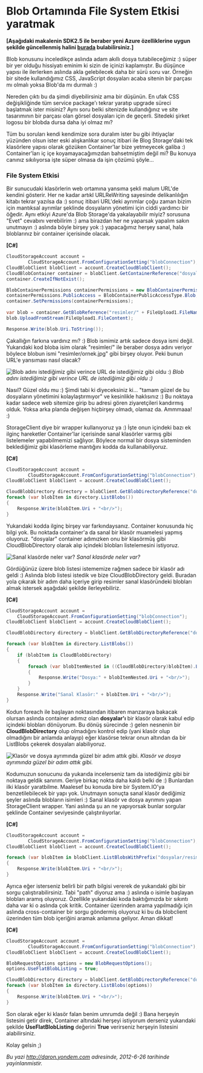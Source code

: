 # Blob Ortamında File System Etkisi yaratmak 

**[Aşağıdaki makalenin SDK2.5 ile beraber yeni Azure özelliklerine uygun
şekilde güncellenmiş halini
[burada](http://daron.yondem.com/software/post/Blob_Ortaminda_File_System_Etkisi_yaratmak_SDK2_5)
bulabilirsiniz.]**

Blob konusunu inceledikçe aslında adam akıllı dosya tutabileceğimiz :)
süper bir yer olduğu hissiyatı eminim ki sizin de içinizi kaplamıştır.
Bu düşünce yapısı ile ilerlerken aslında akla gelebilecek daha bir sürü
soru var. Örneğin bir sitede kullandığımız CSS, JavaScript dosyaları
acaba sitenin bir parçası mı olmalı yoksa Blob'da mı durmalı :)

Nereden çıktı bu da şimdi diyebilirsiniz ama bir düşünün. En ufak CSS
değişikliğinde tüm service package'ı tekrar yaratıp upgrade süreci
başlatmak ister misiniz? Aynı soru belki sitenizde kullandığınız ve site
tasarımının bir parçası olan görsel dosyaları için de geçerli. Sitedeki
şirket logosu bir blobda dursa daha iyi olmaz mı?

Tüm bu soruları kendi kendimize sora duralım ister bu gibi ihtiyaçlar
yüzünden olsun ister eski alışkanlıkar sonuç itibari ile Blog
Storage'daki tek klasörlere yapısı olarak gözüken Container'lar bize
yetmeyecek galiba :) Container'ları iç içe koyamayacağımızdan
bahsetmiştim değil mi? Bu konuya canınız sıkılıyorsa işte süper olmasa
da işin çözümü şöyle...

### File System Etkisi  

Bir sunucudaki klasörlerin web ortamına yansıma şekli malum URL'de
kendini gösterir. Her ne kadar artıkl URLReWriting sayesinde
delikanlılığın kitabı tekrar yazılsa da :) sonuç itibari URL'deki
ayrımlar çoğu zaman bizim için mantıksal ayrımlar şeklinde dosyaların
yönetimi için ciddi yardımcı bir öğedir. Aynı etkiyi Azure'da Blob
Storage'da yakalayabilir miyiz? sorusuna "Evet" cevabını verebilirim :)
ama birazdan her ne yaparsak yapalım sakın unutmayın :) aslında böyle
birşey yok :) yapacağımız herşey sanal, hala bloblarınız bir container
içerisinde olacak.

**[C\#]**
```cs
CloudStorageAccount account = 
        CloudStorageAccount.FromConfigurationSetting("blobConnection");
CloudBlobClient blobClient = account.CreateCloudBlobClient();
CloudBlobContainer container = blobClient.GetContainerReference("dosyalar");
container.CreateIfNotExist();

BlobContainerPermissions containerPermissions = new BlobContainerPermissions();
containerPermissions.PublicAccess = BlobContainerPublicAccessType.Blob;
container.SetPermissions(containerPermissions);
            
var blob = container.GetBlobReference("resimler/" + FileUpload1.FileName);
blob.UploadFromStream(FileUpload1.FileContent);

Response.Write(blob.Uri.ToString());
```

Çakallığın farkına vardınız mı? :) Blob ismimiz artık sadece dosya ismi
değil. Yukarıdaki kod bloba isim olarak "resimler/" ile beraber dosya
adını veriyor böylece blobun ismi "resimler/ornek.jpg" gibi birşey
oluyor. Peki bunun URL'e yansıması nasıl olacak?

![Blob adını istediğimiz gibi verince URL de istediğimiz gibi oldu
:)](media/Blob_Ortaminda_File_System_Etkisi_yaratmak/blob_cakalliklari.png)
*Blob adını istediğimiz gibi verince URL de istediğimiz gibi oldu :)*

Nasıl? Güzel oldu mu :) Şimdi tabi ki diyeceksiniz ki... "tamam güzel de
bu dosyaların yönetimini kolaylaştırmıyor" ve kesinlikle haklısınız :)
Bu noktaya kadar sadece web sitemize girip bu adresi gören ziyaretçileri
kandırmış olduk. Yoksa arka planda değişen hiçbirşey olmadı, olamaz da.
Ammmaaa! :)

StorageClient diye bir wrapper kullanıyoruz ya :) İşte onun içindeki
bazı ek ilginç hareketler Container'lar içerisinde sanal klasörler
varmış gibi listelemeler yapabilmemizi sağlıyor. Böylece normal bir
dosya sisteminden beklediğimiz gibi klasörleme mantığını kodda da
kullanabiliyoruz.

**[C\#]**

```cs
CloudStorageAccount account = 
        CloudStorageAccount.FromConfigurationSetting("blobConnection");
CloudBlobClient blobClient = account.CreateCloudBlobClient();

CloudBlobDirectory directory = blobClient.GetBlobDirectoryReference("dosyalar");
foreach (var blobItem in directory.ListBlobs())
{
    Response.Write(blobItem.Uri + "<br/>");
} 
```

Yukarıdaki kodda ilginç birşey var farkındaysanız. Container konusunda
hiç bilgi yok. Bu noktada container'a da sanal bir klasör muamelesi
yapmış oluyoruz. "dosyalar" container adımızken onu bir klasörmüş gibi
CloudBlobDirectory olarak alıp içindeki blobları listelemesini
istiyoruz.

![Sanal klasörde neler
var?](media/Blob_Ortaminda_File_System_Etkisi_yaratmak/blob_cakalliklari2.png)
*Sanal klasörde neler var?*

Gördüğünüz üzere blob listesi istememize rağmen sadece bir klasör adı
geldi :) Aslında blob listesi istedik ve bize CloudBlobDirectory geldi.
Buradan yola çıkarak bir adım daha içeriye girip resimler sanal
klasöründeki blobları almak istersek aşağıdaki şekilde ilerleyebiliriz.

**[C\#]**

```cs
CloudStorageAccount account = 
    CloudStorageAccount.FromConfigurationSetting("blobConnection");
CloudBlobClient blobClient = account.CreateCloudBlobClient();

CloudBlobDirectory directory = blobClient.GetBlobDirectoryReference("dosyalar");

foreach (var blobItem in directory.ListBlobs())
{
    if (blobItem is CloudBlobDirectory)
    {
        foreach (var blobItemNested in ((CloudBlobDirectory)blobItem).ListBlobs())
        {
            Response.Write("Dosya:" + blobItemNested.Uri + "<br/>");
        }
    }
    Response.Write("Sanal Klasör:" + blobItem.Uri + "<br/>");
} 
```

Kodun foreach ile başlayan noktasından itibaren manzaraya bakacak
olursan aslında container adımız olan **dosyalar'ı** bir klasör olarak
kabul edip içindeki blobları dönüyorum. Bu dönüş sürecinde :) gelen
nesnenin bir **CloudBlobDirectory** olup olmadığını kontrol edip (yani
klasör olup olmadığını bir anlamda anlayıp) eğer klasörse tekrar onun
altından da bir ListBlobs çekerek dosyaları alabiliyoruz.

![Klasör ve dosya ayrımında güzel bir adım attık
gibi.](media/Blob_Ortaminda_File_System_Etkisi_yaratmak/blob_cakalliklari3.png)
*Klasör ve dosya ayrımında güzel bir adım attık gibi.*

Kodumuzun sonucunu da yukarıda incelerseniz tam da istediğimiz gibi bir
noktaya geldik sanırım. Geriye birkaç nokta daha kaldı belki de :)
Bunlardan ilki klasör yaratbilme. Maalesef bu konuda bire bir
System.IO'ya benzetilebilecek bir yapı yok. Unutmayın sonuçta sanal
klasör dediğimiz şeyler aslında blobların isimleri :) Sanal klasör ve
dosya ayrımını yapan StorageClient wrapper. Yani aslında şu an ne
yapıyorsak bunlar sorgular şeklinde Container seviyesinde
çalıştırılıyorlar.

**[C\#]**

```cs
CloudStorageAccount account = 
        CloudStorageAccount.FromConfigurationSetting("blobConnection");
CloudBlobClient blobClient = account.CreateCloudBlobClient();

foreach (var blobItem in blobClient.ListBlobsWithPrefix("dosyalar/resimler/"))
{
    Response.Write(blobItem.Uri + "<br/>");
}
```

Ayrıca eğer isterseniz belirli bir path bilgisi vererek de yukarıdaki
gibi bir sorgu çalıştırabilirsiniz. Tabi "path" diyoruz ama :) aslında o
isimle başlayan blobları aramış oluyoruz. Özellikle yukarıdaki koda
baktığımızda bir sıkıntı daha var ki o aslında çok kritik. Container
üzerinden arama yapılmadığı için aslında cross-container bir sorgu
göndermiş oluyoruz ki bu da blobclient üzerinden tüm blob içeriğini
aramak anlamına geliyor. Aman dikkat!

**[C\#]**

```cs
CloudStorageAccount account = 
        CloudStorageAccount.FromConfigurationSetting("blobConnection");
CloudBlobClient blobClient = account.CreateCloudBlobClient();

BlobRequestOptions options = new BlobRequestOptions();
options.UseFlatBlobListing = true;

CloudBlobDirectory directory = blobClient.GetBlobDirectoryReference("dosyalar");
foreach (var blobItem in directory.ListBlobs(options))
{
    Response.Write(blobItem.Uri + "<br/>");
} 
```

Son olarak eğer ki klasör falan benim umrumda değil :) Bana herşeyin
listesini getir direk, Container altındaki herşeyi istiyorum derseniz
yukarıdaki şekilde **UseFlatBlobListing** değerini **True** verirseniz
herşeyin listesini alabilirsiniz.

Kolay gelsin ;)


*Bu yazi http://daron.yondem.com adresinde, 2012-6-26 tarihinde yayinlanmistir.*